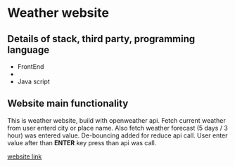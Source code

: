 # Weather website

## Details of stack, third party, programming language
- FrontEnd
- 
- Java script

## Website main functionality
This is weather website, build with openweather api. Fetch current weather from user enterd city or place name. Also fetch weather forecast (5 days / 3 hour) was entered value. De-bouncing added for reduce api call. User enter value after than **ENTER** key press than api was call.

<a href="https://weather-status-web.netlify.app/" target="_blank">website link</a>

